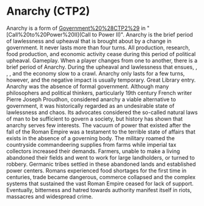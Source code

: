 # Anarchy (CTP2)

Anarchy is a form of [Government%20%28CTP2%29](government) in "[Call%20to%20Power%20II](Call to Power II)".
Anarchy is the brief period of lawlessness and upheaval that is brought about by a change in government. It never lasts more than four turns. All production, research, food production, and economic activity cease during this period of political upheaval.
Gameplay.
When a player changes from one to another, there is a brief period of Anarchy. During the upheaval and lawlessness that ensues, , , , and the economy slow to a crawl. Anarchy only lasts for a few turns, however, and the negative impact is usually temporary.
Great Library entry.
Anarchy was the absence of formal government. Although many philosophers and political thinkers, particularly 19th century French writer Pierre Joseph Proudhon, considered anarchy a viable alternative to government, it was historically regarded as an undesirable state of lawlessness and chaos. Its advocates considered the so-called natural laws of man to be sufficient to govern a society, but history has shown that anarchy serves few interests. 
The vacuum of power that existed after the fall of the Roman Empire was a testament to the terrible state of affairs that exists in the absence of a governing body. The military roamed the countryside commandeering supplies from farms while imperial tax collectors increased their demands. Farmers, unable to make a living abandoned their fields and went to work for large landholders, or turned to robbery. Germanic tribes settled in these abandoned lands and established power centers. Romans experienced food shortages for the first time in centuries, trade became dangerous, commerce collapsed and the complex systems that sustained the vast Roman Empire ceased for lack of support. Eventually, bitterness and hatred towards authority manifest itself in riots, massacres and widespread crime.